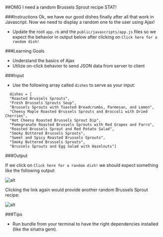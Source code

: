 ##OMG I need a random Brussels Sprout recipe STAT!

###Instructions
Ok, we have our good dishes finally after all that work in Javascript. Now we need to display a random one to the user using Ajax!

* Update the root `app.rb` and the `public/javascripts/app.js` files so we expect the behavior in output below after clicking on `Click here for a random dish!`

###Learning Goals
* Understand the basics of Ajax
* Utilize on-click behavior to send JSON data from server to client

###Input
* Use the following array called `dishes` to serve as your input:

```
  dishes = [
  "Roasted Brussels Sprouts",
  "Fresh Brussels Sprouts Soup",
  "Brussels Sprouts with Toasted Breadcrumbs, Parmesan, and Lemon",
  "Cheesy Maple Roasted Brussels Sprouts and Broccoli with Dried Cherries",
  "Hot Cheesy Roasted Brussels Sprout Dip",
  "Pomegranate Roasted Brussels Sprouts with Red Grapes and Farro",
  "Roasted Brussels Sprout and Red Potato Salad",
  "Smoky Buttered Brussels Sprouts",
  "Sweet and Spicy Roasted Brussels Sprouts",
  "Smoky Buttered Brussels Sprouts",
  "Brussels Sprouts and Egg Salad with Hazelnuts"]
```

###Output

If we click on `Click here for a random dish!` we should expect something like the following output:

![alt](https://s3.amazonaws.com/horizon-production/images/KHtyuZr.png)

Clicking the link again would provide another random Brussels Sprout recipe:

![alt](https://s3.amazonaws.com/horizon-production/images/tr7LGhJ.png)

###Tips
* Run bundle from your terminal to have the right dependencies installed (like the sinatra gem).
